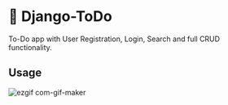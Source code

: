 # 📗 Django-ToDo
To-Do app with User Registration, Login, Search and full CRUD functionality.

## Usage
![ezgif com-gif-maker](https://user-images.githubusercontent.com/36565312/152646171-458b7357-6f6a-40ed-9034-eccb19910793.gif)

